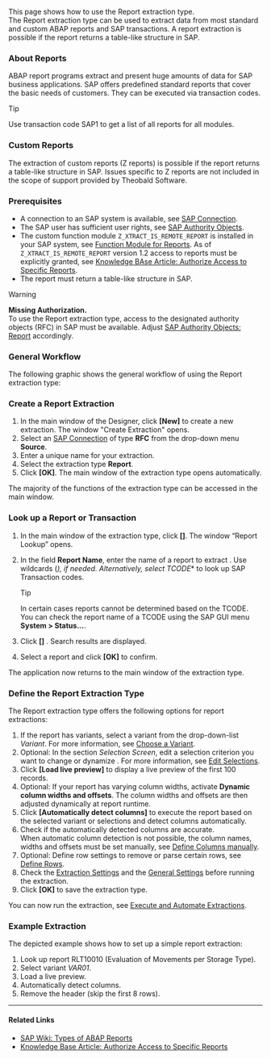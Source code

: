 This page shows how to use the Report extraction type.\
The Report extraction type can be used to extract data from most standard and custom ABAP reports and SAP transactions. A report extraction is possible if the report returns a table-like structure in SAP.

### About Reports

ABAP report programs extract and present huge amounts of data for SAP business applications. SAP offers predefined standard reports that cover the basic needs of customers. They can be executed via transaction codes.

Tip

Use transaction code SAP1 to get a list of all reports for all modules.

### Custom Reports

The extraction of custom reports (Z reports) is possible if the report returns a table-like structure in SAP. Issues specific to Z reports are not included in the scope of support provided by Theobald Software.

### Prerequisites

- A connection to an SAP system is available, see [SAP Connection](../sap-connection/).
- The SAP user has sufficient user rights, see [SAP Authority Objects](../setup-in-sap/sap-authority-objects/#report).
- The custom function module `Z_XTRACT_IS_REMOTE_REPORT` is installed in your SAP system, see [Function Module for Reports](../setup-in-sap/custom-function-module-for-reports/#installation-of-z_xtract_is_remote_report). As of `Z_XTRACT_IS_REMOTE_REPORT` version 1.2 access to reports must be explicitly granted, see [Knowledge BAse Article: Authorize Access to Specific Reports](../../knowledge-base/authorize-access-to-specific-reports/).
- The report must return a table-like structure in SAP.

Warning

**Missing Authorization.**\
To use the Report extraction type, access to the designated authority objects (RFC) in SAP must be available. Adjust [SAP Authority Objects: Report](../setup-in-sap/sap-authority-objects/#report) accordingly.

### General Workflow

The following graphic shows the general workflow of using the Report extraction type:

### Create a Report Extraction

1. In the main window of the Designer, click **[New]** to create a new extraction. The window "Create Extraction" opens.
1. Select an [SAP Connection](../sap-connection/) of type **RFC** from the drop-down menu **Source**.
1. Enter a unique name for your extraction.
1. Select the extraction type **Report**.
1. Click **[OK]**. The main window of the extraction type opens automatically.

The majority of the functions of the extraction type can be accessed in the main window.

### Look up a Report or Transaction

1. In the main window of the extraction type, click **[]**. The window “Report Lookup” opens.

1. In the field **Report Name**, enter the name of a report to extract . Use wildcards (*), if needed. Alternatively, select* *TCODE*\* to look up SAP Transaction codes.

   Tip

   In certain cases reports cannot be determined based on the TCODE. You can check the report name of a TCODE using the SAP GUI menu **System > Status...**.

1. Click **[]** . Search results are displayed.

1. Select a report and click **[OK]** to confirm.

The application now returns to the main window of the extraction type.

### Define the Report Extraction Type

The Report extraction type offers the following options for report extractions:

1. If the report has variants, select a variant from the drop-down-list *Variant*. For more information, see [Choose a Variant](variants-and-selections/#choose-a-variant).
1. Optional: In the section *Selection Screen*, edit a selection criterion you want to change or dynamize . For more information, see [Edit Selections](variants-and-selections/#edit-selections).
1. Click **[Load live preview]** to display a live preview of the first 100 records.
1. Optional: If your report has varying column widths, activate **Dynamic column widths and offsets**. The column widths and offsets are then adjusted dynamically at report runtime.
1. Click **[Automatically detect columns]** to execute the report based on the selected variant or selections and detect columns automatically.
1. Check if the automatically detected columns are accurate.\
   When automatic column detection is not possible, the column names, widths and offsets must be set manually, see [Define Columns manually](report-columns-define/#define-columns-manually).
1. Optional: Define row settings to remove or parse certain rows, see [Define Rows](report-rows-define/).
1. Check the [Extraction Settings](settings/) and the [General Settings](general-settings/) before running the extraction.
1. Click **[OK]** to save the extraction type.

You can now run the extraction, see [Execute and Automate Extractions](../execute-and-automate/).

### Example Extraction

The depicted example shows how to set up a simple report extraction:

1. Look up report RLT10010 (Evaluation of Movements per Storage Type).
1. Select variant *VAR01*.
1. Load a live preview.
1. Automatically detect columns.
1. Remove the header (skip the first 8 rows).

______________________________________________________________________

#### Related Links

- [SAP Wiki: Types of ABAP Reports](https://wiki.scn.sap.com/wiki/display/ABAP/Types+of+Reports)
- [Knowledge Base Article: Authorize Access to Specific Reports](../../knowledge-base/authorize-access-to-specific-reports/)
